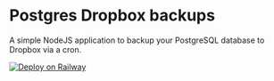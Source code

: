 # Postgres Dropbox backups

A simple NodeJS application to backup your PostgreSQL database to Dropbox via a cron.

[![Deploy on Railway](https://railway.app/button.svg)](https://railway.app/new/template/LLMktg?referralCode=Du-EZq)